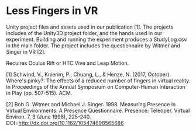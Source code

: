 # Less Fingers in VR
Unity project files and assets used in our publication [1]. The projects includes of the Unity3D project folder, and the hands used in our experiment. Building and running the experiment produces a StudyLog.csv in the main folder. The project includes the questionnaire by Witmer and Singer in VR [2].

Recuires Oculus Rift or HTC Vive and Leap Motion.

[1] Schwind, V., Knierim, P., Chuang, L., & Henze, N. (2017, October). Where's pinky?: The effects of a reduced number of fingers in virtual reality. In Proceedings of the Annual Symposium on Computer-Human Interaction in Play (pp. 507-515). ACM.

[2] Bob G. Witmer and Michael J. Singer. 1998. Measuring Presence in Virtual Environments: A Presence Questionnaire. Presence: Teleoper. Virtual Environ. 7, 3 (June 1998), 225-240. DOI=http://dx.doi.org/10.1162/105474698565686
